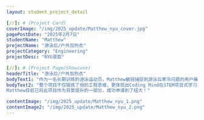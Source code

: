 ```yaml
---
layout: student_project_detail

[//]: # (Project Card)
coverImage: "/img/2025_update/Matthew_nyu_cover.jpg"
pagePostDate: "2025年2月7日"
studentName: "Matthew"
projectName: "游泳后/户外加热衣"
projectCategory: "Engineering"
projectDesc: "NYU录取"

[//]: # (Project Page/Showcase)
headerTitle: "游泳后/户外加热衣"
bodyText1: "作为一名长期训练的游泳运动员，Matthew敏锐捕捉到游泳后寒冷问题的用户痛点，设计出一款高效、安全且便携的加热垫原型。这不是一个普通的小制作，而是一个结合电路原理、材料学与编程控制的完整工程项目。"
bodyText2: "整个项目不仅锻炼了他的工程思维，更体现出Coding Mind在STEM项目式学习与中的核心理念：“将兴趣转化为可落地的科技解决方案。”
Matthew目前已将此项目作为背景提升的一部分，成功申请到了纽大！"

contentImage: "/img/2025_update/Matthew_nyu_1.png"
contentImage2: "/img/2025_update/Matthew_nyu_2.png"
---
```

